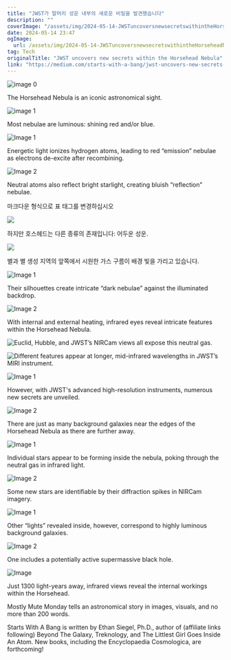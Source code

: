 ```yaml
---
title: "JWST가 말머리 성운 내부의 새로운 비밀을 발견했습니다"
description: ""
coverImage: "/assets/img/2024-05-14-JWSTuncoversnewsecretswithintheHorseheadNebula_0.png"
date: 2024-05-14 23:47
ogImage:
  url: /assets/img/2024-05-14-JWSTuncoversnewsecretswithintheHorseheadNebula_0.png
tag: Tech
originalTitle: "JWST uncovers new secrets within the Horsehead Nebula"
link: "https://medium.com/starts-with-a-bang/jwst-uncovers-new-secrets-within-the-horsehead-nebula-0af7045f0b1b"
---
```


![image 0](/assets/img/2024-05-14-JWSTuncoversnewsecretswithintheHorseheadNebula_0.png)

The Horsehead Nebula is an iconic astronomical sight.

![image 1](/assets/img/2024-05-14-JWSTuncoversnewsecretswithintheHorseheadNebula_1.png)

Most nebulae are luminous: shining red and/or blue.

![Image 1](/assets/img/2024-05-14-JWSTuncoversnewsecretswithintheHorseheadNebula_2.png)

Energetic light ionizes hydrogen atoms, leading to red “emission” nebulae as electrons de-excite after recombining.

![Image 2](/assets/img/2024-05-14-JWSTuncoversnewsecretswithintheHorseheadNebula_3.png)

Neutral atoms also reflect bright starlight, creating bluish “reflection” nebulae.

마크다운 형식으로 표 태그를 변경하십시오

<img src="/assets/img/2024-05-14-JWSTuncoversnewsecretswithintheHorseheadNebula_4.png" />

하지만 호스헤드는 다른 종류의 존재입니다: 어두운 성운.

<img src="/assets/img/2024-05-14-JWSTuncoversnewsecretswithintheHorseheadNebula_5.png" />

별과 별 생성 지역의 앞쪽에서 시원한 가스 구름이 배경 빛을 가리고 있습니다.

![Image 1](/assets/img/2024-05-14-JWSTuncoversnewsecretswithintheHorseheadNebula_6.png)

Their silhouettes create intricate “dark nebulae” against the illuminated backdrop.

![Image 2](/assets/img/2024-05-14-JWSTuncoversnewsecretswithintheHorseheadNebula_7.png)

With internal and external heating, infrared eyes reveal intricate features within the Horsehead Nebula.

![Euclid, Hubble, and JWST’s NIRCam views all expose this neutral gas.](/assets/img/2024-05-14-JWSTuncoversnewsecretswithintheHorseheadNebula_8.png)

![Different features appear at longer, mid-infrared wavelengths in JWST’s MIRI instrument.](/assets/img/2024-05-14-JWSTuncoversnewsecretswithintheHorseheadNebula_9.png)

![Image 1](/assets/img/2024-05-14-JWSTuncoversnewsecretswithintheHorseheadNebula_10.png)

However, with JWST's advanced high-resolution instruments, numerous new secrets are unveiled.

![Image 2](/assets/img/2024-05-14-JWSTuncoversnewsecretswithintheHorseheadNebula_11.png)

There are just as many background galaxies near the edges of the Horsehead Nebula as there are further away.

![Image 1](/assets/img/2024-05-14-JWSTuncoversnewsecretswithintheHorseheadNebula_12.png)

Individual stars appear to be forming inside the nebula, poking through the neutral gas in infrared light.

![Image 2](/assets/img/2024-05-14-JWSTuncoversnewsecretswithintheHorseheadNebula_13.png)

Some new stars are identifiable by their diffraction spikes in NIRCam imagery.

![Image 1](/assets/img/2024-05-14-JWSTuncoversnewsecretswithintheHorseheadNebula_14.png)

Other “lights” revealed inside, however, correspond to highly luminous background galaxies.

![Image 2](/assets/img/2024-05-14-JWSTuncoversnewsecretswithintheHorseheadNebula_15.png)

One includes a potentially active supermassive black hole.

![Image](/assets/img/2024-05-14-JWSTuncoversnewsecretswithintheHorseheadNebula_16.png)

Just 1300 light-years away, infrared views reveal the internal workings within the Horsehead.

Mostly Mute Monday tells an astronomical story in images, visuals, and no more than 200 words.

Starts With A Bang is written by Ethan Siegel, Ph.D., author of (affiliate links following) Beyond The Galaxy, Treknology, and The Littlest Girl Goes Inside An Atom. New books, including the Encyclopaedia Cosmologica, are forthcoming!
